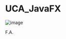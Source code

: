 # UCA_JavaFX

![image](https://user-images.githubusercontent.com/115172883/231941194-0eb5929e-2f8d-4fc7-a1a2-924cf3dc6fd9.png)

F.A.
